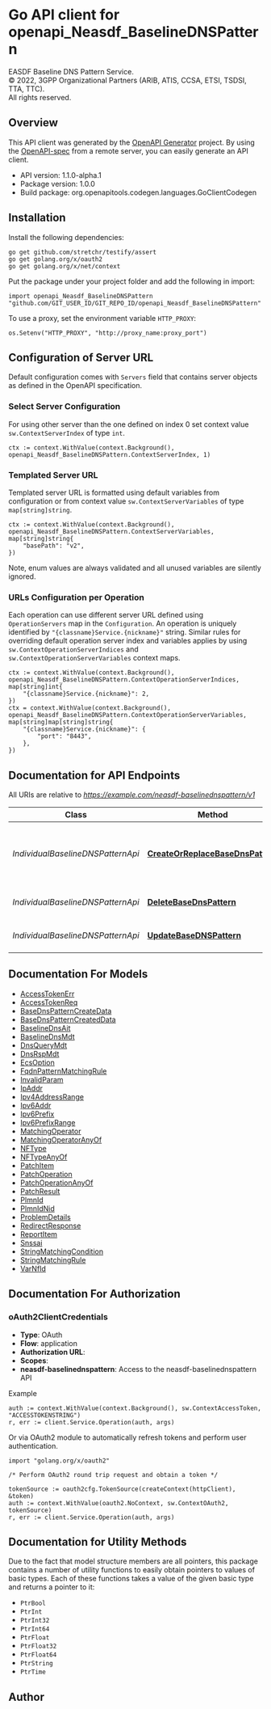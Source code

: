 # Go API client for openapi_Neasdf_BaselineDNSPattern

EASDF Baseline DNS Pattern Service.  
© 2022, 3GPP Organizational Partners (ARIB, ATIS, CCSA, ETSI, TSDSI, TTA, TTC).  
All rights reserved.


## Overview
This API client was generated by the [OpenAPI Generator](https://openapi-generator.tech) project.  By using the [OpenAPI-spec](https://www.openapis.org/) from a remote server, you can easily generate an API client.

- API version: 1.1.0-alpha.1
- Package version: 1.0.0
- Build package: org.openapitools.codegen.languages.GoClientCodegen

## Installation

Install the following dependencies:

```shell
go get github.com/stretchr/testify/assert
go get golang.org/x/oauth2
go get golang.org/x/net/context
```

Put the package under your project folder and add the following in import:

```golang
import openapi_Neasdf_BaselineDNSPattern "github.com/GIT_USER_ID/GIT_REPO_ID/openapi_Neasdf_BaselineDNSPattern"
```

To use a proxy, set the environment variable `HTTP_PROXY`:

```golang
os.Setenv("HTTP_PROXY", "http://proxy_name:proxy_port")
```

## Configuration of Server URL

Default configuration comes with `Servers` field that contains server objects as defined in the OpenAPI specification.

### Select Server Configuration

For using other server than the one defined on index 0 set context value `sw.ContextServerIndex` of type `int`.

```golang
ctx := context.WithValue(context.Background(), openapi_Neasdf_BaselineDNSPattern.ContextServerIndex, 1)
```

### Templated Server URL

Templated server URL is formatted using default variables from configuration or from context value `sw.ContextServerVariables` of type `map[string]string`.

```golang
ctx := context.WithValue(context.Background(), openapi_Neasdf_BaselineDNSPattern.ContextServerVariables, map[string]string{
	"basePath": "v2",
})
```

Note, enum values are always validated and all unused variables are silently ignored.

### URLs Configuration per Operation

Each operation can use different server URL defined using `OperationServers` map in the `Configuration`.
An operation is uniquely identified by `"{classname}Service.{nickname}"` string.
Similar rules for overriding default operation server index and variables applies by using `sw.ContextOperationServerIndices` and `sw.ContextOperationServerVariables` context maps.

```golang
ctx := context.WithValue(context.Background(), openapi_Neasdf_BaselineDNSPattern.ContextOperationServerIndices, map[string]int{
	"{classname}Service.{nickname}": 2,
})
ctx = context.WithValue(context.Background(), openapi_Neasdf_BaselineDNSPattern.ContextOperationServerVariables, map[string]map[string]string{
	"{classname}Service.{nickname}": {
		"port": "8443",
	},
})
```

## Documentation for API Endpoints

All URIs are relative to *https://example.com/neasdf-baselinednspattern/v1*

Class | Method | HTTP request | Description
------------ | ------------- | ------------- | -------------
*IndividualBaselineDNSPatternApi* | [**CreateOrReplaceBaseDnsPattern**](docs/IndividualBaselineDNSPatternApi.md#createorreplacebasednspattern) | **Put** /base-dns-patterns/{smfId}/{smfImplementationSegmentPaths} | Creates or Updates the Baseline DNS Pattern (complete replacement)
*IndividualBaselineDNSPatternApi* | [**DeleteBaseDnsPattern**](docs/IndividualBaselineDNSPatternApi.md#deletebasednspattern) | **Delete** /base-dns-patterns/{smfId}/{smfImplementationSegmentPaths} | Deletes a Baseline DNS Pattern
*IndividualBaselineDNSPatternApi* | [**UpdateBaseDNSPattern**](docs/IndividualBaselineDNSPatternApi.md#updatebasednspattern) | **Patch** /base-dns-patterns/{smfId}/{smfImplementationSegmentPaths} | Updates the Baseline DNS Pattern


## Documentation For Models

 - [AccessTokenErr](docs/AccessTokenErr.md)
 - [AccessTokenReq](docs/AccessTokenReq.md)
 - [BaseDnsPatternCreateData](docs/BaseDnsPatternCreateData.md)
 - [BaseDnsPatternCreatedData](docs/BaseDnsPatternCreatedData.md)
 - [BaselineDnsAit](docs/BaselineDnsAit.md)
 - [BaselineDnsMdt](docs/BaselineDnsMdt.md)
 - [DnsQueryMdt](docs/DnsQueryMdt.md)
 - [DnsRspMdt](docs/DnsRspMdt.md)
 - [EcsOption](docs/EcsOption.md)
 - [FqdnPatternMatchingRule](docs/FqdnPatternMatchingRule.md)
 - [InvalidParam](docs/InvalidParam.md)
 - [IpAddr](docs/IpAddr.md)
 - [Ipv4AddressRange](docs/Ipv4AddressRange.md)
 - [Ipv6Addr](docs/Ipv6Addr.md)
 - [Ipv6Prefix](docs/Ipv6Prefix.md)
 - [Ipv6PrefixRange](docs/Ipv6PrefixRange.md)
 - [MatchingOperator](docs/MatchingOperator.md)
 - [MatchingOperatorAnyOf](docs/MatchingOperatorAnyOf.md)
 - [NFType](docs/NFType.md)
 - [NFTypeAnyOf](docs/NFTypeAnyOf.md)
 - [PatchItem](docs/PatchItem.md)
 - [PatchOperation](docs/PatchOperation.md)
 - [PatchOperationAnyOf](docs/PatchOperationAnyOf.md)
 - [PatchResult](docs/PatchResult.md)
 - [PlmnId](docs/PlmnId.md)
 - [PlmnIdNid](docs/PlmnIdNid.md)
 - [ProblemDetails](docs/ProblemDetails.md)
 - [RedirectResponse](docs/RedirectResponse.md)
 - [ReportItem](docs/ReportItem.md)
 - [Snssai](docs/Snssai.md)
 - [StringMatchingCondition](docs/StringMatchingCondition.md)
 - [StringMatchingRule](docs/StringMatchingRule.md)
 - [VarNfId](docs/VarNfId.md)


## Documentation For Authorization



### oAuth2ClientCredentials


- **Type**: OAuth
- **Flow**: application
- **Authorization URL**: 
- **Scopes**: 
 - **neasdf-baselinednspattern**: Access to the neasdf-baselinednspattern API

Example

```golang
auth := context.WithValue(context.Background(), sw.ContextAccessToken, "ACCESSTOKENSTRING")
r, err := client.Service.Operation(auth, args)
```

Or via OAuth2 module to automatically refresh tokens and perform user authentication.

```golang
import "golang.org/x/oauth2"

/* Perform OAuth2 round trip request and obtain a token */

tokenSource := oauth2cfg.TokenSource(createContext(httpClient), &token)
auth := context.WithValue(oauth2.NoContext, sw.ContextOAuth2, tokenSource)
r, err := client.Service.Operation(auth, args)
```


## Documentation for Utility Methods

Due to the fact that model structure members are all pointers, this package contains
a number of utility functions to easily obtain pointers to values of basic types.
Each of these functions takes a value of the given basic type and returns a pointer to it:

* `PtrBool`
* `PtrInt`
* `PtrInt32`
* `PtrInt64`
* `PtrFloat`
* `PtrFloat32`
* `PtrFloat64`
* `PtrString`
* `PtrTime`

## Author



